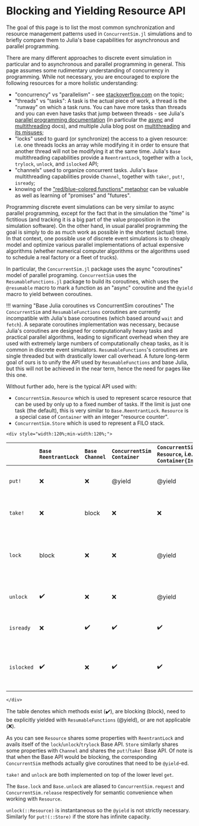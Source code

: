 # Blocking and Yielding Resource API

The goal of this page is to list the most common synchronization and resource management patterns used in `ConcurrentSim.jl` simulations and to briefly compare them to Julia's base capabilities for asynchronous and parallel programming.

There are many different approaches to discrete event simulation in particular and to asynchronous and parallel programming in general. This page assumes some rudimentary understanding of concurrency in programming. While not necessary, you are encouraged to explore the following resources for a more holistic understanding:

- "concurrency" vs "parallelism" - see [stackoverflow.com](https://stackoverflow.com/questions/1050222/what-is-the-difference-between-concurrency-and-parallelism) on the topic;
- "threads" vs "tasks": A task is the actual piece of work, a thread is the "runway" on which a task runs. You can have more tasks than threads and you can even have tasks that jump between threads - see Julia's [parallel programming documentation](https://docs.julialang.org/en/v1/manual/parallel-computing/) (in particular the [async](https://docs.julialang.org/en/v1/manual/asynchronous-programming/) and [multithreading](https://docs.julialang.org/en/v1/manual/multi-threading/) docs), and multiple Julia blog post on [multithreading](https://julialang.org/blog/2019/07/multithreading/) and [its misuses](https://julialang.org/blog/2023/07/PSA-dont-use-threadid/);
- "locks" used to guard (or synchronize) the access to a given resource: i.e. one threads locks an array while modifying it in order to ensure that another thread will not be modifying it at the same time. Julia's `Base` multithreading capabilities provide a `ReentrantLock`, together with a `lock`, `trylock`, `unlock`, and `islocked` API;
- "channels" used to organize concurrent tasks. Julia's `Base` multithreading capabilities provide `Channel`, together with `take!`, `put!`, `isready`;
- knowing of the ["red/blue-colored functions" metaphor](https://journal.stuffwithstuff.com/2015/02/01/what-color-is-your-function/) can be valuable as well as learning of "promises" and "futures".

Programming discrete event simulations can be very similar to async parallel programming, except for the fact that in the simulation the "time" is fictitious (and tracking it is a big part of the value proposition in the simulation software). On the other hand, in usual parallel programming the goal is simply to do as much work as possible in the shortest (actual) time. In that context, one possible use of discrete event simulations is to cheaply model and optimize various parallel implementations of actual expensive algorithms (whether numerical computer algorithms or the algorithms used to schedule a real factory or a fleet of trucks).

In particular, the `ConcurrentSim.jl` package uses the async "coroutines" model of parallel programing. `ConcurrentSim` uses the `ResumableFunctions.jl` package to build its coroutines, which uses the `@resumable` macro to mark a function as an "async" coroutine and the `@yield` macro to yield between coroutines.

!!! warning "Base Julia coroutines vs ConcurrentSim coroutines"
    The `ConcurrentSim` and `ResumableFunctions` coroutines are currently incompatible with Julia's base coroutines (which based around `wait` and `fetch`). A separate coroutines implementation was necessary, because Julia's coroutines are designed for computationally heavy tasks and practical parallel algorithms, leading to significant overhead when they are used with extremely large numbers of computationally cheap tasks, as it is common in discrete event simulators. `ResumableFunctions`'s coroutines are single threaded but with drastically lower call overhead.
    A future long-term goal of ours is to unify the API used by `ResumableFunctions` and base Julia, but this will not be achieved in the near term, hence the need for pages like this one.

Without further ado, here is the typical API used with:

- `ConcurrentSim.Resource` which is used to represent scarce resource that can be used by only up to a fixed number of tasks. If the limit is just one task (the default), this is very similar to `Base.ReentrantLock`. `Resource` is a special case of `Container` with an integer "resource counter".
- `ConcurrentSim.Store` which is used to represent a FILO stack.

```@raw html
<div style="width:120%;min-width:120%;">
```

||`Base` `ReentrantLock`|`Base` `Channel`|`ConcurrentSim` `Container`|`ConcurrentSim` `Resource`, i.e. `Container{Int}`|`ConcurrentSim` `Store`||
|---|:---|:---|:---|:---|:---|:---:|
|`put!`|❌|❌|@yield|@yield|@yield|low-level "put an object in" API|
|`take!`|❌|block|❌|❌|@yield|the `Channel`-like API for `Store`|
|`lock`|block|❌|❌|@yield|❌|the `Lock`-like API for `Resource` (there is also `trylock`)|
|`unlock`|✔️|❌|❌|@yield|❌|the `Lock`-like API for `Resource`|
|`isready`|❌|✔️|✔️|✔️|✔️|something is stored in the resource|
|`islocked`|✔️|❌|✔️|✔️|✔️|the resource can not store anything more|

```@raw html
</div>
```

The table denotes which methods exist (✔️), are blocking (block), need to be explicitly yielded with `ResumableFunctions` (@yield), or are not applicable (❌).

As you can see `Resource` shares some properties with `ReentrantLock` and avails itself of the `lock`/`unlock`/`trylock` Base API. `Store` similarly shares some properties with `Channel` and shares the `put!`/`take!` Base API. Of note is that when the Base API would be blocking, the corresponding `ConcurrentSim` methods actually give coroutines that need to be `@yield`-ed.

`take!` and `unlock` are both implemented on top of the lower level `get`.

The `Base.lock` and `Base.unlock` are aliased to `ConcurrentSim.request` and `ConcurrentSim.release` respectively for semantic convenience when working with `Resource`. 

`unlock(::Resource)` is instantaneous so the `@yield` is not strictly necessary. Similarly for `put!(::Store)` if the store has infinite capacity.